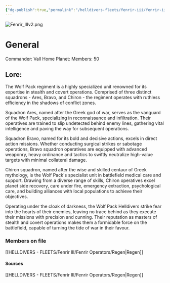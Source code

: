 ```yaml
---
{"dg-publish":true,"permalink":"/helldivers-fleets/fenrir-iii/fenrir-iii-wolf-pack/","noteIcon":"","created":"2024-04-13T17:27:16.433+02:00","updated":"2024-04-13T17:27:47.289+02:00"}
---
```


![Fenrir_IIIv2.png](/img/user/z%20Images/Fenrir_IIIv2.png)
# General
Commander: Vall
Home Planet:
Members: 50

## Lore:
The Wolf Pack regiment is a highly specialized unit renowned for its expertise in stealth and covert operations. Comprised of three distinct squadrons - Ares, Bravo, and Chiron - the regiment operates with ruthless efficiency in the shadows of conflict zones.

Squadron Ares, named after the Greek god of war, serves as the vanguard of the Wolf Pack, specializing in reconnaissance and infiltration. Their operatives are trained to slip undetected behind enemy lines, gathering vital intelligence and paving the way for subsequent operations.

Squadron Bravo, named for its bold and decisive actions, excels in direct action missions. Whether conducting surgical strikes or sabotage operations, Bravo squadron operatives are equipped with advanced weaponry, heavy ordinance and tactics to swiftly neutralize high-value targets with minimal collateral damage.

Chiron squadron, named after the wise and skilled centaur of Greek mythology, is the Wolf Pack's specialist unit in battlefield medical care and support. Drawing from a diverse range of skills, Chiron operatives excel planet side recovery, care under fire, emergency extraction, psychological care, and building alliances with local populations to achieve their objectives.

Operating under the cloak of darkness, the Wolf Pack Helldivers strike fear into the hearts of their enemies, leaving no trace behind as they execute their missions with precision and cunning. Their reputation as masters of stealth and covert operations makes them a formidable force on the battlefield, capable of turning the tide of war in their favour.

### Members on file
[[HELLDIVERS - FLEETS/Fenrir III/Fenrir Operators/Regen\|Regen]]

#### Sources
[[HELLDIVERS - FLEETS/Fenrir III/Fenrir Operators/Regen\|Regen]]